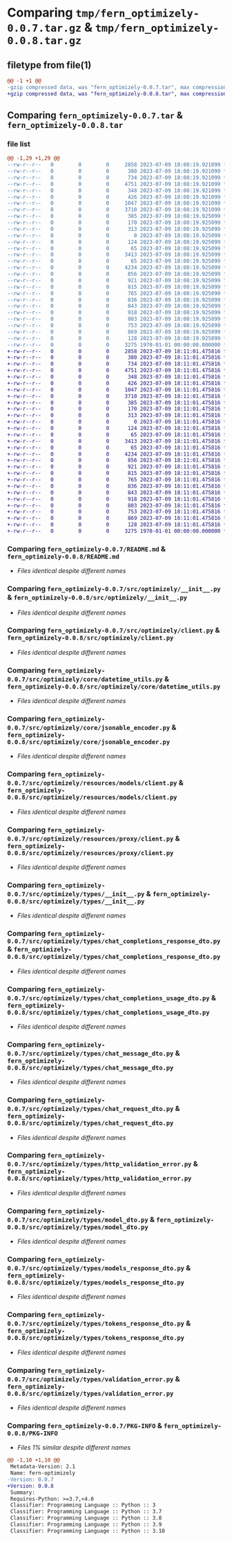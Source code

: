 # Comparing `tmp/fern_optimizely-0.0.7.tar.gz` & `tmp/fern_optimizely-0.0.8.tar.gz`

## filetype from file(1)

```diff
@@ -1 +1 @@
-gzip compressed data, was "fern_optimizely-0.0.7.tar", max compression
+gzip compressed data, was "fern_optimizely-0.0.8.tar", max compression
```

## Comparing `fern_optimizely-0.0.7.tar` & `fern_optimizely-0.0.8.tar`

### file list

```diff
@@ -1,29 +1,29 @@
--rw-r--r--   0        0        0     2858 2023-07-09 18:08:19.921099 fern_optimizely-0.0.7/README.md
--rw-r--r--   0        0        0      380 2023-07-09 18:08:19.921099 fern_optimizely-0.0.7/pyproject.toml
--rw-r--r--   0        0        0      734 2023-07-09 18:08:19.921099 fern_optimizely-0.0.7/src/optimizely/__init__.py
--rw-r--r--   0        0        0     4751 2023-07-09 18:08:19.921099 fern_optimizely-0.0.7/src/optimizely/client.py
--rw-r--r--   0        0        0      348 2023-07-09 18:08:19.921099 fern_optimizely-0.0.7/src/optimizely/core/__init__.py
--rw-r--r--   0        0        0      426 2023-07-09 18:08:19.921099 fern_optimizely-0.0.7/src/optimizely/core/api_error.py
--rw-r--r--   0        0        0     1047 2023-07-09 18:08:19.921099 fern_optimizely-0.0.7/src/optimizely/core/datetime_utils.py
--rw-r--r--   0        0        0     3710 2023-07-09 18:08:19.921099 fern_optimizely-0.0.7/src/optimizely/core/jsonable_encoder.py
--rw-r--r--   0        0        0      385 2023-07-09 18:08:19.925099 fern_optimizely-0.0.7/src/optimizely/core/remove_none_from_headers.py
--rw-r--r--   0        0        0      170 2023-07-09 18:08:19.925099 fern_optimizely-0.0.7/src/optimizely/errors/__init__.py
--rw-r--r--   0        0        0      313 2023-07-09 18:08:19.925099 fern_optimizely-0.0.7/src/optimizely/errors/unprocessable_entity_error.py
--rw-r--r--   0        0        0        0 2023-07-09 18:08:19.925099 fern_optimizely-0.0.7/src/optimizely/py.typed
--rw-r--r--   0        0        0      124 2023-07-09 18:08:19.925099 fern_optimizely-0.0.7/src/optimizely/resources/__init__.py
--rw-r--r--   0        0        0       65 2023-07-09 18:08:19.925099 fern_optimizely-0.0.7/src/optimizely/resources/models/__init__.py
--rw-r--r--   0        0        0     3413 2023-07-09 18:08:19.925099 fern_optimizely-0.0.7/src/optimizely/resources/models/client.py
--rw-r--r--   0        0        0       65 2023-07-09 18:08:19.925099 fern_optimizely-0.0.7/src/optimizely/resources/proxy/__init__.py
--rw-r--r--   0        0        0     4234 2023-07-09 18:08:19.925099 fern_optimizely-0.0.7/src/optimizely/resources/proxy/client.py
--rw-r--r--   0        0        0      856 2023-07-09 18:08:19.925099 fern_optimizely-0.0.7/src/optimizely/types/__init__.py
--rw-r--r--   0        0        0      921 2023-07-09 18:08:19.925099 fern_optimizely-0.0.7/src/optimizely/types/chat_completions_response_dto.py
--rw-r--r--   0        0        0      815 2023-07-09 18:08:19.925099 fern_optimizely-0.0.7/src/optimizely/types/chat_completions_usage_dto.py
--rw-r--r--   0        0        0      765 2023-07-09 18:08:19.925099 fern_optimizely-0.0.7/src/optimizely/types/chat_message_dto.py
--rw-r--r--   0        0        0      836 2023-07-09 18:08:19.925099 fern_optimizely-0.0.7/src/optimizely/types/chat_request_dto.py
--rw-r--r--   0        0        0      843 2023-07-09 18:08:19.925099 fern_optimizely-0.0.7/src/optimizely/types/http_validation_error.py
--rw-r--r--   0        0        0      918 2023-07-09 18:08:19.925099 fern_optimizely-0.0.7/src/optimizely/types/model_dto.py
--rw-r--r--   0        0        0      803 2023-07-09 18:08:19.925099 fern_optimizely-0.0.7/src/optimizely/types/models_response_dto.py
--rw-r--r--   0        0        0      753 2023-07-09 18:08:19.925099 fern_optimizely-0.0.7/src/optimizely/types/tokens_response_dto.py
--rw-r--r--   0        0        0      869 2023-07-09 18:08:19.925099 fern_optimizely-0.0.7/src/optimizely/types/validation_error.py
--rw-r--r--   0        0        0      128 2023-07-09 18:08:19.925099 fern_optimizely-0.0.7/src/optimizely/types/validation_error_loc_item.py
--rw-r--r--   0        0        0     3275 1970-01-01 00:00:00.000000 fern_optimizely-0.0.7/PKG-INFO
+-rw-r--r--   0        0        0     2858 2023-07-09 18:11:01.475816 fern_optimizely-0.0.8/README.md
+-rw-r--r--   0        0        0      380 2023-07-09 18:11:01.475816 fern_optimizely-0.0.8/pyproject.toml
+-rw-r--r--   0        0        0      734 2023-07-09 18:11:01.475816 fern_optimizely-0.0.8/src/optimizely/__init__.py
+-rw-r--r--   0        0        0     4751 2023-07-09 18:11:01.475816 fern_optimizely-0.0.8/src/optimizely/client.py
+-rw-r--r--   0        0        0      348 2023-07-09 18:11:01.475816 fern_optimizely-0.0.8/src/optimizely/core/__init__.py
+-rw-r--r--   0        0        0      426 2023-07-09 18:11:01.475816 fern_optimizely-0.0.8/src/optimizely/core/api_error.py
+-rw-r--r--   0        0        0     1047 2023-07-09 18:11:01.475816 fern_optimizely-0.0.8/src/optimizely/core/datetime_utils.py
+-rw-r--r--   0        0        0     3710 2023-07-09 18:11:01.475816 fern_optimizely-0.0.8/src/optimizely/core/jsonable_encoder.py
+-rw-r--r--   0        0        0      385 2023-07-09 18:11:01.475816 fern_optimizely-0.0.8/src/optimizely/core/remove_none_from_headers.py
+-rw-r--r--   0        0        0      170 2023-07-09 18:11:01.475816 fern_optimizely-0.0.8/src/optimizely/errors/__init__.py
+-rw-r--r--   0        0        0      313 2023-07-09 18:11:01.475816 fern_optimizely-0.0.8/src/optimizely/errors/unprocessable_entity_error.py
+-rw-r--r--   0        0        0        0 2023-07-09 18:11:01.475816 fern_optimizely-0.0.8/src/optimizely/py.typed
+-rw-r--r--   0        0        0      124 2023-07-09 18:11:01.475816 fern_optimizely-0.0.8/src/optimizely/resources/__init__.py
+-rw-r--r--   0        0        0       65 2023-07-09 18:11:01.475816 fern_optimizely-0.0.8/src/optimizely/resources/models/__init__.py
+-rw-r--r--   0        0        0     3413 2023-07-09 18:11:01.475816 fern_optimizely-0.0.8/src/optimizely/resources/models/client.py
+-rw-r--r--   0        0        0       65 2023-07-09 18:11:01.475816 fern_optimizely-0.0.8/src/optimizely/resources/proxy/__init__.py
+-rw-r--r--   0        0        0     4234 2023-07-09 18:11:01.475816 fern_optimizely-0.0.8/src/optimizely/resources/proxy/client.py
+-rw-r--r--   0        0        0      856 2023-07-09 18:11:01.475816 fern_optimizely-0.0.8/src/optimizely/types/__init__.py
+-rw-r--r--   0        0        0      921 2023-07-09 18:11:01.475816 fern_optimizely-0.0.8/src/optimizely/types/chat_completions_response_dto.py
+-rw-r--r--   0        0        0      815 2023-07-09 18:11:01.475816 fern_optimizely-0.0.8/src/optimizely/types/chat_completions_usage_dto.py
+-rw-r--r--   0        0        0      765 2023-07-09 18:11:01.475816 fern_optimizely-0.0.8/src/optimizely/types/chat_message_dto.py
+-rw-r--r--   0        0        0      836 2023-07-09 18:11:01.475816 fern_optimizely-0.0.8/src/optimizely/types/chat_request_dto.py
+-rw-r--r--   0        0        0      843 2023-07-09 18:11:01.475816 fern_optimizely-0.0.8/src/optimizely/types/http_validation_error.py
+-rw-r--r--   0        0        0      918 2023-07-09 18:11:01.475816 fern_optimizely-0.0.8/src/optimizely/types/model_dto.py
+-rw-r--r--   0        0        0      803 2023-07-09 18:11:01.475816 fern_optimizely-0.0.8/src/optimizely/types/models_response_dto.py
+-rw-r--r--   0        0        0      753 2023-07-09 18:11:01.475816 fern_optimizely-0.0.8/src/optimizely/types/tokens_response_dto.py
+-rw-r--r--   0        0        0      869 2023-07-09 18:11:01.475816 fern_optimizely-0.0.8/src/optimizely/types/validation_error.py
+-rw-r--r--   0        0        0      128 2023-07-09 18:11:01.475816 fern_optimizely-0.0.8/src/optimizely/types/validation_error_loc_item.py
+-rw-r--r--   0        0        0     3275 1970-01-01 00:00:00.000000 fern_optimizely-0.0.8/PKG-INFO
```

### Comparing `fern_optimizely-0.0.7/README.md` & `fern_optimizely-0.0.8/README.md`

 * *Files identical despite different names*

### Comparing `fern_optimizely-0.0.7/src/optimizely/__init__.py` & `fern_optimizely-0.0.8/src/optimizely/__init__.py`

 * *Files identical despite different names*

### Comparing `fern_optimizely-0.0.7/src/optimizely/client.py` & `fern_optimizely-0.0.8/src/optimizely/client.py`

 * *Files identical despite different names*

### Comparing `fern_optimizely-0.0.7/src/optimizely/core/datetime_utils.py` & `fern_optimizely-0.0.8/src/optimizely/core/datetime_utils.py`

 * *Files identical despite different names*

### Comparing `fern_optimizely-0.0.7/src/optimizely/core/jsonable_encoder.py` & `fern_optimizely-0.0.8/src/optimizely/core/jsonable_encoder.py`

 * *Files identical despite different names*

### Comparing `fern_optimizely-0.0.7/src/optimizely/resources/models/client.py` & `fern_optimizely-0.0.8/src/optimizely/resources/models/client.py`

 * *Files identical despite different names*

### Comparing `fern_optimizely-0.0.7/src/optimizely/resources/proxy/client.py` & `fern_optimizely-0.0.8/src/optimizely/resources/proxy/client.py`

 * *Files identical despite different names*

### Comparing `fern_optimizely-0.0.7/src/optimizely/types/__init__.py` & `fern_optimizely-0.0.8/src/optimizely/types/__init__.py`

 * *Files identical despite different names*

### Comparing `fern_optimizely-0.0.7/src/optimizely/types/chat_completions_response_dto.py` & `fern_optimizely-0.0.8/src/optimizely/types/chat_completions_response_dto.py`

 * *Files identical despite different names*

### Comparing `fern_optimizely-0.0.7/src/optimizely/types/chat_completions_usage_dto.py` & `fern_optimizely-0.0.8/src/optimizely/types/chat_completions_usage_dto.py`

 * *Files identical despite different names*

### Comparing `fern_optimizely-0.0.7/src/optimizely/types/chat_message_dto.py` & `fern_optimizely-0.0.8/src/optimizely/types/chat_message_dto.py`

 * *Files identical despite different names*

### Comparing `fern_optimizely-0.0.7/src/optimizely/types/chat_request_dto.py` & `fern_optimizely-0.0.8/src/optimizely/types/chat_request_dto.py`

 * *Files identical despite different names*

### Comparing `fern_optimizely-0.0.7/src/optimizely/types/http_validation_error.py` & `fern_optimizely-0.0.8/src/optimizely/types/http_validation_error.py`

 * *Files identical despite different names*

### Comparing `fern_optimizely-0.0.7/src/optimizely/types/model_dto.py` & `fern_optimizely-0.0.8/src/optimizely/types/model_dto.py`

 * *Files identical despite different names*

### Comparing `fern_optimizely-0.0.7/src/optimizely/types/models_response_dto.py` & `fern_optimizely-0.0.8/src/optimizely/types/models_response_dto.py`

 * *Files identical despite different names*

### Comparing `fern_optimizely-0.0.7/src/optimizely/types/tokens_response_dto.py` & `fern_optimizely-0.0.8/src/optimizely/types/tokens_response_dto.py`

 * *Files identical despite different names*

### Comparing `fern_optimizely-0.0.7/src/optimizely/types/validation_error.py` & `fern_optimizely-0.0.8/src/optimizely/types/validation_error.py`

 * *Files identical despite different names*

### Comparing `fern_optimizely-0.0.7/PKG-INFO` & `fern_optimizely-0.0.8/PKG-INFO`

 * *Files 1% similar despite different names*

```diff
@@ -1,10 +1,10 @@
 Metadata-Version: 2.1
 Name: fern-optimizely
-Version: 0.0.7
+Version: 0.0.8
 Summary: 
 Requires-Python: >=3.7,<4.0
 Classifier: Programming Language :: Python :: 3
 Classifier: Programming Language :: Python :: 3.7
 Classifier: Programming Language :: Python :: 3.8
 Classifier: Programming Language :: Python :: 3.9
 Classifier: Programming Language :: Python :: 3.10
```

